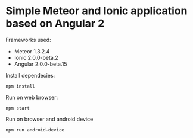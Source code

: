 # Simple Meteor and Ionic application based on Angular 2

Frameworks used:

- Meteor 1.3.2.4
- Ionic 2.0.0-beta.2
- Angular 2.0.0-beta.15

Install dependecies:
```
npm install
```
Run on web browser:
```
npm start
```
Run on browser and android device
```
npm run android-device
```
